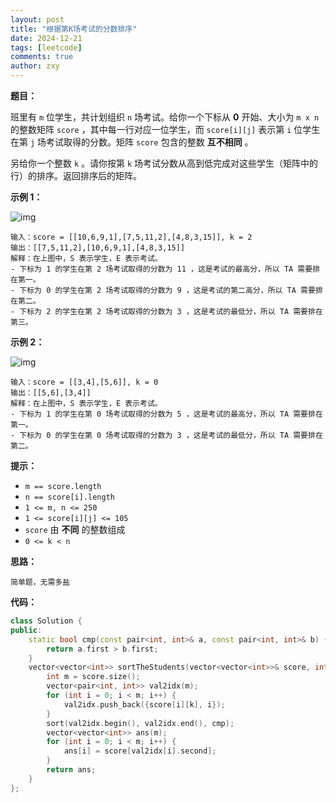 ```yaml
---
layout: post
title: "根据第K场考试的分数排序"
date: 2024-12-21
tags: [leetcode]
comments: true
author: zxy
---
```


**题目：**

班里有 `m` 位学生，共计划组织 `n` 场考试。给你一个下标从 **0** 开始、大小为 `m x n` 的整数矩阵 `score` ，其中每一行对应一位学生，而 `score[i][j]` 表示第 `i` 位学生在第 `j` 场考试取得的分数。矩阵 `score` 包含的整数 **互不相同** 。

另给你一个整数 `k` 。请你按第 `k` 场考试分数从高到低完成对这些学生（矩阵中的行）的排序。返回排序后的矩阵。

**示例 1：**

![img](https://assets.leetcode.com/uploads/2022/11/30/example1.png)

```
输入：score = [[10,6,9,1],[7,5,11,2],[4,8,3,15]], k = 2
输出：[[7,5,11,2],[10,6,9,1],[4,8,3,15]]
解释：在上图中，S 表示学生，E 表示考试。
- 下标为 1 的学生在第 2 场考试取得的分数为 11 ，这是考试的最高分，所以 TA 需要排在第一。
- 下标为 0 的学生在第 2 场考试取得的分数为 9 ，这是考试的第二高分，所以 TA 需要排在第二。
- 下标为 2 的学生在第 2 场考试取得的分数为 3 ，这是考试的最低分，所以 TA 需要排在第三。
```

**示例 2：**

![img](https://assets.leetcode.com/uploads/2022/11/30/example2.png)

```
输入：score = [[3,4],[5,6]], k = 0
输出：[[5,6],[3,4]]
解释：在上图中，S 表示学生，E 表示考试。
- 下标为 1 的学生在第 0 场考试取得的分数为 5 ，这是考试的最高分，所以 TA 需要排在第一。
- 下标为 0 的学生在第 0 场考试取得的分数为 3 ，这是考试的最低分，所以 TA 需要排在第二。
```

**提示：**

- `m == score.length`
- `n == score[i].length`
- `1 <= m, n <= 250`
- `1 <= score[i][j] <= 105`
- `score` 由 **不同** 的整数组成
- `0 <= k < n`

**思路：**

```
简单题，无需多盐
```

**代码：**

```cpp
class Solution {
public:
    static bool cmp(const pair<int, int>& a, const pair<int, int>& b) {
        return a.first > b.first;
    }
    vector<vector<int>> sortTheStudents(vector<vector<int>>& score, int k) {
        int m = score.size();
        vector<pair<int, int>> val2idx(m);
        for (int i = 0; i < m; i++) {
            val2idx.push_back({score[i][k], i});
        }
        sort(val2idx.begin(), val2idx.end(), cmp);
        vector<vector<int>> ans(m);
        for (int i = 0; i < m; i++) {
            ans[i] = score[val2idx[i].second];
        }
        return ans;
    }
};
```

